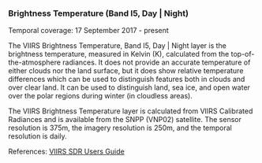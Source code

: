 ### Brightness Temperature (Band I5, Day | Night)
Temporal coverage: 17 September 2017 - present

The VIIRS Brightness Temperature, Band I5, Day | Night layer is the brightness temperature, measured in Kelvin (K), calculated from the top-of-the-atmosphere radiances. It does not provide an accurate temperature of either clouds nor the land surface, but it does show relative temperature differences which can be used to distinguish features both in clouds and over clear land. It can be used to distinguish land, sea ice, and open water over the polar regions during winter (in cloudless areas).

The VIIRS Brightness Temperature layer is calculated from VIIRS Calibrated Radiances and is available from the SNPP (VNP02) satellite. The sensor resolution is 375m, the imagery resolution is 250m, and the temporal resolution is daily.

References: [VIIRS SDR Users Guide](https://lpdaac.usgs.gov/sites/default/files/public/product_documentation/vnp_v1.2_user_guide.pdf)
